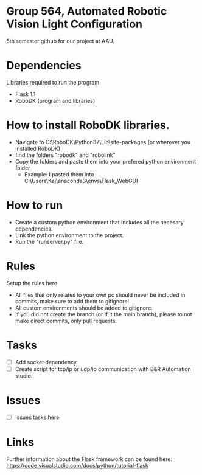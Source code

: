 # Group 564, Automated Robotic Vision Light Configuration
5th semester github for our project at AAU.

# Dependencies
Libraries required to run the program
- Flask 1.1 
- RoboDK (program and libraries)

# How to install RoboDK libraries.
- Navigate to C:\RoboDK\Python37\Lib\site-packages (or wherever you installed RoboDK)
- find the folders "robodk" and "robolink"
- Copy the folders and paste them into your prefered python environment folder
  - Example: I pasted them into C:\Users\Kaj\anaconda3\envs\Flask_WebGUI

# How to run
 - Create a custom python environment that includes all the necesary dependencies. 
 - Link the python environment to the project.
 - Run the "runserver.py" file.

# Rules
Setup the rules here
- All files that only relates to your own pc should never be included in commits, make sure to add them to gitignore!.
- All custom environments should be added to gitignore.
- If you did not create the branch (or if it the main branch), please to not make direct commits, only pull requests.

# Tasks 
- [ ] Add socket dependency
- [ ] Create script for tcp/ip or udp/ip communication with B&R Automation studio.

# Issues
- [ ] Issues tasks here 

# Links
Further information about the Flask framework can be found here: https://code.visualstudio.com/docs/python/tutorial-flask 
